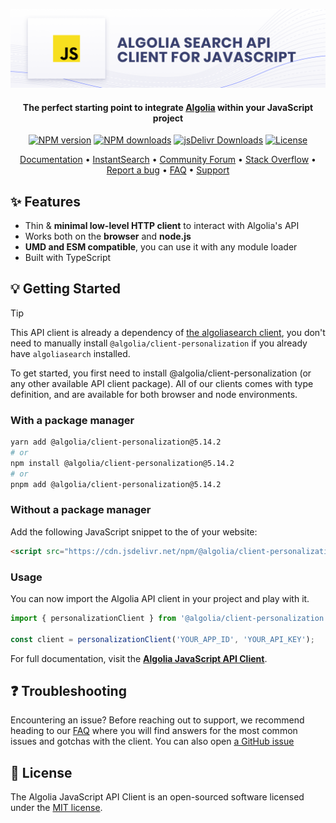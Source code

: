 <p align="center">
  <a href="https://www.algolia.com">
    <img alt="Algolia for JavaScript" src="https://raw.githubusercontent.com/algolia/algoliasearch-client-common/master/banners/javascript.png" >
  </a>

  <h4 align="center">The perfect starting point to integrate <a href="https://algolia.com" target="_blank">Algolia</a> within your JavaScript project</h4>

  <p align="center">
    <a href="https://npmjs.org/package/@algolia/client-personalization"><img src="https://img.shields.io/npm/v/@algolia/client-personalization.svg?style=flat-square" alt="NPM version"></img></a>
    <a href="http://npm-stat.com/charts.html?package=@algolia/client-personalization"><img src="https://img.shields.io/npm/dm/@algolia/client-personalization.svg?style=flat-square" alt="NPM downloads"></a>
    <a href="https://www.jsdelivr.com/package/npm/@algolia/client-personalization"><img src="https://data.jsdelivr.com/v1/package/npm/@algolia/client-personalization/badge" alt="jsDelivr Downloads"></img></a>
    <a href="LICENSE"><img src="https://img.shields.io/badge/license-MIT-green.svg?style=flat-square" alt="License"></a>
  </p>
</p>

<p align="center">
  <a href="https://www.algolia.com/doc/libraries/javascript/" target="_blank">Documentation</a>  •
  <a href="https://www.algolia.com/doc/guides/building-search-ui/what-is-instantsearch/js/" target="_blank">InstantSearch</a>  •
  <a href="https://discourse.algolia.com" target="_blank">Community Forum</a>  •
  <a href="http://stackoverflow.com/questions/tagged/algolia" target="_blank">Stack Overflow</a>  •
  <a href="https://github.com/algolia/algoliasearch-client-javascript/issues" target="_blank">Report a bug</a>  •
  <a href="https://www.algolia.com/doc/libraries/javascript/v5/" target="_blank">FAQ</a>  •
  <a href="https://alg.li/support" target="_blank">Support</a>
</p>

## ✨ Features

- Thin & **minimal low-level HTTP client** to interact with Algolia's API
- Works both on the **browser** and **node.js**
- **UMD and ESM compatible**, you can use it with any module loader
- Built with TypeScript

## 💡 Getting Started

> [!TIP]
> This API client is already a dependency of [the algoliasearch client](https://www.npmjs.com/package/algoliasearch), you don't need to manually install `@algolia/client-personalization` if you already have `algoliasearch` installed.

To get started, you first need to install @algolia/client-personalization (or any other available API client package).
All of our clients comes with type definition, and are available for both browser and node environments.

### With a package manager

```bash
yarn add @algolia/client-personalization@5.14.2
# or
npm install @algolia/client-personalization@5.14.2
# or
pnpm add @algolia/client-personalization@5.14.2
```

### Without a package manager

Add the following JavaScript snippet to the <head> of your website:

```html
<script src="https://cdn.jsdelivr.net/npm/@algolia/client-personalization@5.14.2/dist/builds/browser.umd.js"></script>
```

### Usage

You can now import the Algolia API client in your project and play with it.

```js
import { personalizationClient } from '@algolia/client-personalization';

const client = personalizationClient('YOUR_APP_ID', 'YOUR_API_KEY');
```

For full documentation, visit the **[Algolia JavaScript API Client](https://www.algolia.com/doc/libraries/javascript/v5/methods/personalization/)**.

## ❓ Troubleshooting

Encountering an issue? Before reaching out to support, we recommend heading to our [FAQ](https://www.algolia.com/doc/libraries/javascript/v5/) where you will find answers for the most common issues and gotchas with the client. You can also open [a GitHub issue](https://github.com/algolia/api-clients-automation/issues/new?assignees=&labels=&projects=&template=Bug_report.md)

## 📄 License

The Algolia JavaScript API Client is an open-sourced software licensed under the [MIT license](LICENSE).
